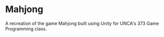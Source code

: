 # Mahjong
A recreation of the game Mahjong built using Unity for UNCA's 373 Game Programming class.
